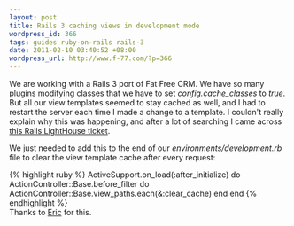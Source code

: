 ```yaml
---
layout: post
title: Rails 3 caching views in development mode
wordpress_id: 366
tags: guides ruby-on-rails rails-3
date: 2011-02-10 03:40:52 +08:00
wordpress_url: http://www.f-77.com/?p=366
---
```

We are working with a Rails 3 port of Fat Free CRM. We have so many plugins modifying classes that we have to set <em>config.cache_classes</em> to <em>true</em>.
But all our view templates seemed to stay cached as well, and I had to restart the server each time I made a change to a template. I couldn't really explain why this was happening, and after a lot of searching I came across <a href="https://rails.lighthouseapp.com/projects/8994/tickets/5847-rails-301-configaction_viewcache_template_loading-is-missing">this Rails LightHouse ticket</a>.

We just needed to add this to the end of our <em>environments/development.rb</em> file to clear the view template cache after every request:

{% highlight ruby %}
ActiveSupport.on_load(:after_initialize) do
  ActionController::Base.before_filter do
    ActionController::Base.view_paths.each(&:clear_cache)
  end
end
{% endhighlight %}
<br/>
Thanks to <a href="https://rails.lighthouseapp.com/users/52307">Eric</a> for this.

